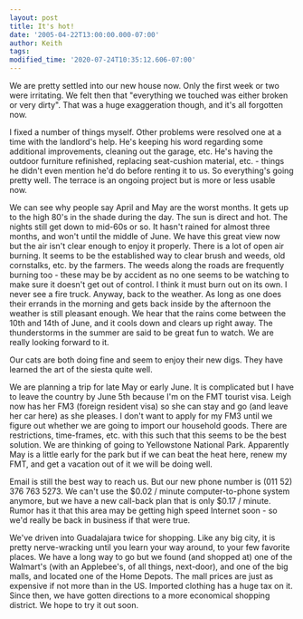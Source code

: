 ```yaml
---
layout: post
title: It's hot!
date: '2005-04-22T13:00:00.000-07:00'
author: Keith
tags:
modified_time: '2020-07-24T10:35:12.606-07:00'
---
```

We are pretty settled into our new house now. Only the first week or two
were irritating. We felt then that "everything we touched was either
broken or very dirty". That was a huge exaggeration though, and it's all
forgotten now.

I fixed a number of things myself. Other problems were resolved
one at a time with the landlord's help. He's keeping his word regarding
some additional improvements, cleaning out the garage, etc. He's having
the outdoor furniture refinished, replacing seat-cushion material,
etc. - things he didn't even mention he'd do before renting it to us. So
everything's going pretty well. The terrace is an ongoing project but is
more or less usable now.

We can see why people say April and May are the worst months. It gets up
to the high 80's in the shade during the day. The sun is direct and hot.
The nights still get down to mid-60s or so. It hasn't rained for almost
three months, and won't until the middle of June. We have this great
view now but the air isn't clear enough to enjoy it properly. There is a
lot of open air burning. It seems to be the established way to clear
brush and weeds, old cornstalks, etc. by the farmers. The weeds along
the roads are frequently burning too - these may be by accident as no
one seems to be watching to make sure it doesn't get out of control. I
think it must burn out on its own. I never see a fire truck. Anyway,
back to the weather. As long as one does their errands in the morning
and gets back inside by the afternoon the weather is still pleasant
enough. We hear that the rains come between the 10th and 14th of June,
and it cools down and clears up right away. The thunderstorms in the
summer are said to be great fun to watch. We are really looking forward
to it.

Our cats are both doing fine and seem to enjoy their new digs. They have
learned the art of the siesta quite well.

We are planning a trip for late May or early June. It is complicated but
I have to leave the country by June 5th because I'm on the FMT tourist
visa. Leigh now has her FM3 (foreign resident visa) so she can stay and
go (and leave her car here) as she pleases. I don't want to apply for my
FM3 until we figure out whether we are going to import our household
goods. There are restrictions, time-frames, etc. with this such that
this seems to be the best solution. We are thinking of going to
Yellowstone National Park. Apparently May is a little early for the park
but if we can beat the heat here, renew my FMT, and get a vacation out
of it we will be doing well.

Email is still the best way to reach us. But our new phone number is
(011 52) 376 763 5273. We can't use the $0.02 / minute computer-to-phone
system anymore, but we have a new call-back plan that is only $0.17 /
minute. Rumor has it that this area may be getting high speed Internet
soon - so we'd really be back in business if that were true.

We've driven into Guadalajara twice for shopping. Like any big city, it
is pretty nerve-wracking until you learn your way around, to your few
favorite places. We have a long way to go but we found (and shopped at)
one of the Walmart's (with an Applebee's, of all things, next-door), and
one of the big malls, and located one of the Home Depots. The mall
prices are just as expensive if not more than in the US. Imported
clothing has a huge tax on it. Since then, we have gotten directions to
a more economical shopping district. We hope to try it out soon.
